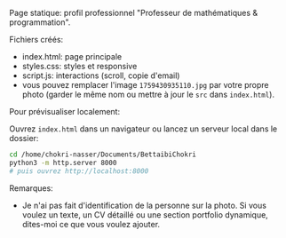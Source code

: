 Page statique: profil professionnel "Professeur de mathématiques & programmation".

Fichiers créés:
- index.html: page principale
- styles.css: styles et responsive
- script.js: interactions (scroll, copie d'email)
- vous pouvez remplacer l'image `1759430935110.jpg` par votre propre photo (garder le même nom ou mettre à jour le `src` dans `index.html`).

Pour prévisualiser localement:

Ouvrez `index.html` dans un navigateur ou lancez un serveur local dans le dossier:

```bash
cd /home/chokri-nasser/Documents/BettaibiChokri
python3 -m http.server 8000
# puis ouvrez http://localhost:8000
```

Remarques:
- Je n'ai pas fait d'identification de la personne sur la photo. Si vous voulez un texte, un CV détaillé ou une section portfolio dynamique, dites-moi ce que vous voulez ajouter.